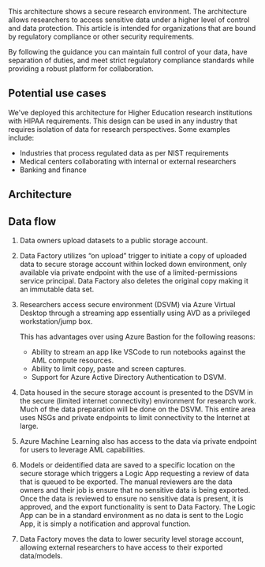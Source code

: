 This architecture shows a secure research environment. The architecture allows researchers to access sensitive data under a higher level of control and data protection. This article is intended for organizations that are bound by regulatory compliance or other security requirements. 

By following the guidance you can maintain full control of your data, have separation of duties, and meet strict regulatory compliance standards while providing a robust platform for collaboration. 

## Potential use cases 

We've deployed this architecture for Higher Education research institutions with HIPAA requirements. This design can be used in any industry that requires isolation of data for research perspectives. Some examples include: 
- Industries that process regulated data as per NIST requirements 
- Medical centers collaborating with internal or external researchers 
- Banking and finance 

## Architecture
<insert architecture diagram>

## Data flow

1. Data owners upload datasets to a public storage account. 

2. Data Factory utilizes “on upload” trigger to initiate a copy of uploaded data to secure storage account within locked down environment, only available via private endpoint with the use of a limited-permissions service principal.  Data Factory also deletes the original copy making it an immutable data set. 

3. Researchers access secure environment (DSVM) via Azure Virtual Desktop through a streaming app essentially using AVD as a privileged workstation/jump box.  

    This has advantages over using Azure Bastion for the following reasons: 

    - Ability to stream an app like VSCode to run notebooks against the AML compute resources.  
    - Ability to limit copy, paste and screen captures. 
    - Support for Azure Active Directory Authentication to DSVM. 

4. Data housed in the secure storage account is presented to the DSVM in the secure (limited internet connectivity) environment for research work. Much of the data preparation will be done on the DSVM.  This entire area uses NSGs and private endpoints to limit connectivity to the Internet at large. 

5. Azure Machine Learning also has access to the data via private endpoint for users to leverage AML capabilities. 

6. Models or deidentified data are saved to a specific location on the secure storage which triggers a Logic App requesting a review of data that is queued to be exported.  The manual reviewers are the data owners and their job is ensure that no sensitive data is being exported. Once the data is reviewed to ensure no sensitive data is present, it is approved, and the export functionality is sent to Data Factory. The Logic App can be in a standard environment as no data is sent to the Logic App, it is simply a notification and approval function.  

7. Data Factory moves the data to lower security level storage account, allowing external researchers to have access to their exported data/models. 
